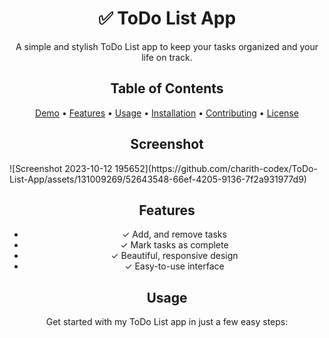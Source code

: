 <!-- Project Title -->
<h1 align="center">✅ ToDo List App</h1>

<!-- Project Description -->
<p align="center">A simple and stylish ToDo List app to keep your tasks organized and your life on track.</p>

<!-- Table of Contents -->
<h2 align="center">Table of Contents</h2>
<p align="center">
  <a href="#demo">Demo</a> •
  <a href="#features">Features</a> •
  <a href="#usage">Usage</a> •
  <a href="#installation">Installation</a> •
  <a href="#contributing">Contributing</a> •
  <a href="#license">License</a>
</p>

<!-- Screenshot -->
<h2 align="center" id="demo">Screenshot</h2>
![Screenshot 2023-10-12 195652](https://github.com/charith-codex/ToDo-List-App/assets/131009269/52643548-66ef-4205-9136-7f2a931977d9)

<!-- Features -->
<h2 align="center" id="features">Features</h2>
<ul align="center">
  <li>✓ Add, and remove tasks</li>
  <li>✓ Mark tasks as complete</li>
  <li>✓ Beautiful, responsive design</li>
  <li>✓ Easy-to-use interface</li>
</ul>

<!-- Usage -->
<h2 align="center" id="usage">Usage</h2>
<p align="center">Get started with my ToDo List app in just a few easy steps:</p>


